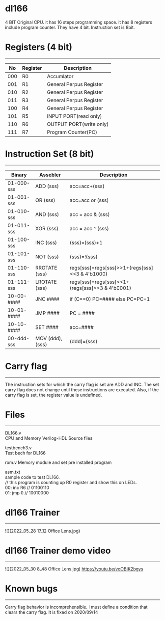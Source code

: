 # dl166
4 BIT Original CPU. it has 16 steps programming space. it has 8 registers include program counter. They have 4 bit. Instruction set is 8bit.

# Registers  (4 bit)
------------------------  
|No|Register|Description
----|----|----
|000| R0| Accumlator|   
|001| R1| General Perpus Register|
|010| R2| General Perpus Register|
|011| R3| General Perpus Register|
|100| R4| General Perpus Register|
|101| R5| INPUT PORT(read only)|  
|110| R6| OUTPUT PORT(write only)|  
|111| R7| Program Counter(PC)|  

# Instruction Set  (8 bit)
------------------------  
|Binary|Assebler|Description|
----|----|----
|01-000-sss| ADD (sss)|  acc=acc+(sss)|  
|01-001-sss| OR (sss)|   acc=acc or (sss)|  
|01-010-sss| AND (sss)|  acc = acc & (sss)|  
|01-011-sss| XOR (sss)|  acc = acc ^ (sss) | 
|01-100-sss| INC (sss)|  (sss)=(sss)+1|  
|01-101-sss| NOT (sss)|  (sss)=!(sss)|  
|01-110-sss| RROTATE (sss)|regs[sss]=regs[sss]>>1+(regs[sss]<<3 & 4'b1000)|  
|01-111-sss| LROTATE (sss)|regs[sss]=regs[sss]<<1+(regs[sss]>>3 & 4'b0001)|  
|10-00-####| JNC #### |if (C==0) PC=#### else PC=PC+1|  
|10-01-####| JMP #### |PC = ####|  
|10-10-####| SET #### |acc=####|  
|00-ddd-sss| MOV (ddd),(sss)|(ddd)=(sss)|

# Carry flag
------------------------  
The instruction sets for which the carry flag is set are ADD and INC. The set carry flag does not change until these instructions are executed. Also, if the carry flag is set, the register value is undefined.

# Files
------------------------  
DL166.v  
CPU and Memory Verilog-HDL Source files  

testbench3.v  
Test bech for DL166  

rom.v
Memory module and set pre installed program

asm.txt  
sample code to test DL166.  
// this program is counting up R0 register and show this on LEDs.  
00: inc R6 // 01100110   
01: jmp 0  // 10010000


# dl166 Trainer
------------------------  
![](2022_05_28 17_12 Office Lens.jpg)

# dl166 Trainer demo video
------------------------  
![](2022_05_30 8_48 Office Lens.jpg)
https://youtu.be/voOBIK2bgys

# Known bugs
------------------------  

Carry flag behavior is incomprehensible. I must define a condition that clears the carry flag.
It is fixed on 2020/09/14
